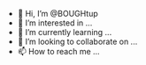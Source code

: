 - 👋 Hi, I’m @BOUGHtup
- 👀 I’m interested in ...
- 🌱 I’m currently learning ...
- 💞️ I’m looking to collaborate on ...
- 📫 How to reach me ...

<!---
BOUGHtup/BOUGHtup is a ✨ special ✨ repository because its `README.md` (this file) appears on your GitHub profile.
You can click the Preview link to take a look at your changes.
--->
